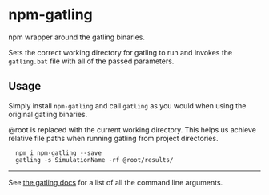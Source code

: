 # npm-gatling

npm wrapper around the gatling binaries. 

Sets the correct working directory for gatling to run and invokes the ```gatling.bat``` file with all of the passed parameters.

## Usage

Simply install ```npm-gatling``` and call ```gatling``` as you would when using the original gatling binaries.

@root is replaced with the current working directory.
This helps us achieve relative file paths when running gatling from project directories.

```
  npm i npm-gatling --save
  gatling -s SimulationName -rf @root/results/ 
```

----------

See [the gatling docs](http://gatling.io/docs/2.0.0-RC2/general/configuration.html#command-line-options "http://gatling.io/docs/2.0.0-RC2/general/configuration.html#command-line-options") for a list of all the command line arguments.
